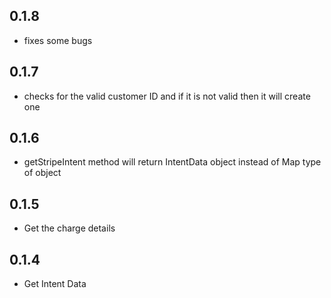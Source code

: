 ## 0.1.8
* fixes some bugs

## 0.1.7
* checks for the valid customer ID and if it is not valid then it will create one

## 0.1.6
* getStripeIntent method will return IntentData object instead of Map type of object

## 0.1.5
* Get the charge details

## 0.1.4
* Get Intent Data


